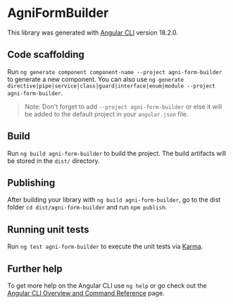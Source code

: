 # AgniFormBuilder

This library was generated with [Angular CLI](https://github.com/angular/angular-cli) version 18.2.0.

## Code scaffolding

Run `ng generate component component-name --project agni-form-builder` to generate a new component. You can also use `ng generate directive|pipe|service|class|guard|interface|enum|module --project agni-form-builder`.
> Note: Don't forget to add `--project agni-form-builder` or else it will be added to the default project in your `angular.json` file. 

## Build

Run `ng build agni-form-builder` to build the project. The build artifacts will be stored in the `dist/` directory.

## Publishing

After building your library with `ng build agni-form-builder`, go to the dist folder `cd dist/agni-form-builder` and run `npm publish`.

## Running unit tests

Run `ng test agni-form-builder` to execute the unit tests via [Karma](https://karma-runner.github.io).

## Further help

To get more help on the Angular CLI use `ng help` or go check out the [Angular CLI Overview and Command Reference](https://angular.dev/tools/cli) page.
